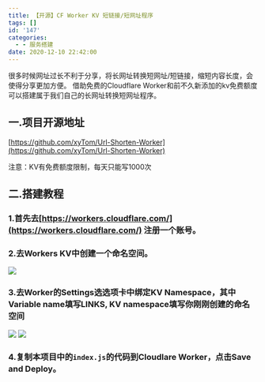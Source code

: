 ```yaml
---
title: 【开源】CF Worker KV 短链接/短网址程序
tags: []
id: '147'
categories:
  - - 服务搭建
date: 2020-12-10 22:42:00
---
```


很多时候网址过长不利于分享，将长网址转换短网址/短链接，缩短内容长度，会使得分享更加方便。 借助免费的Cloudflare Worker和前不久新添加的kv免费额度可以搭建属于我们自己的长网址转换短网址程序。

## 一.项目开源地址

[https://github.com/xyTom/Url-Shorten-Worker](https://github.com/xyTom/Url-Shorten-Worker)
<!-- more -->
注意：KV有免费额度限制，每天只能写1000次

## 二.搭建教程

### 1.首先去[https://workers.cloudflare.com/](https://workers.cloudflare.com/) 注册一个账号。

### 2.去Workers KV中创建一个命名空间。

![](https://cdn.jsdelivr.net/gh/a08332424/blog/article/20201205232805.png)

### 3.去Worker的Settings选选项卡中绑定KV Namespace，其中Variable name填写LINKS, KV namespace填写你刚刚创建的命名空间

![](https://cdn.jsdelivr.net/gh/a08332424/blog/article/20201205232536.png) ![](https://cdn.jsdelivr.net/gh/a08332424/blog/article/20201205232704.png)

### 4.复制本项目中的`index.js`的代码到Cloudlare Worker，点击Save and Deploy。